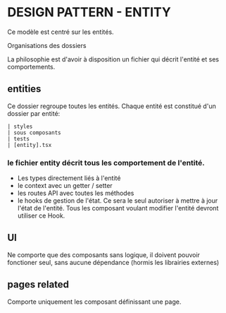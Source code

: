 # DESIGN PATTERN - ENTITY

Ce modèle est centré sur les entités. 

Organisations des dossiers

La philosophie est d'avoir à disposition un fichier qui décrit l'entité et ses comportements. 


## entities

Ce dossier regroupe toutes les entités. 
Chaque entité est constitué d'un dossier par entité:

    | styles
    | sous composants
    | tests
    | [entity].tsx

### le fichier entity décrit tous les comportement de l'entité. 
 - Les types directement liés à l'entité
 - le context avec un getter / setter
 - les routes API avec toutes les méthodes
 - le hooks de gestion de l'état. Ce sera le seul autoriser à mettre à jour l'état de l'entité. Tous les composant voulant modifier l'entité devront utiliser ce Hook.

## UI
Ne comporte que des composants sans logique, il doivent pouvoir fonctioner seul, sans aucune dépendance (hormis les librairies externes)

## pages related

Comporte uniquement les composant définissant une page. 